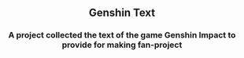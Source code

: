 <h2 align="center">
  Genshin Text
</h2>
<h3 align="center">
  A project collected the text of the game Genshin Impact to provide for making fan-project
</h3>
